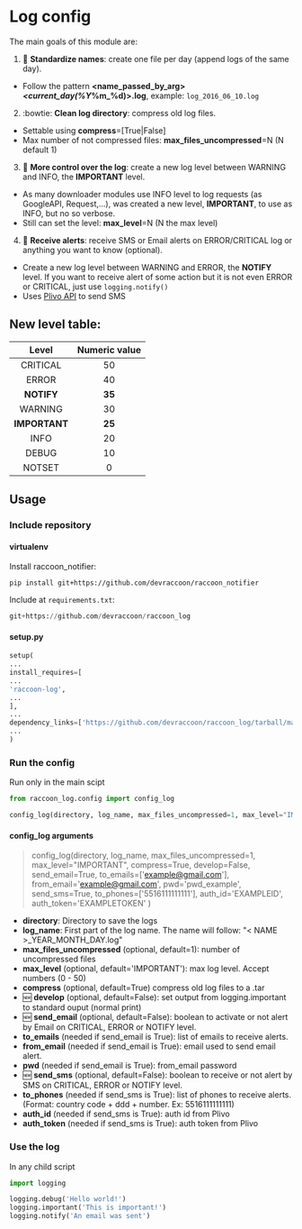 # Log config

The main goals of this module are:

1. :pencil: **Standardize names**: create one file per day (append logs of the same day).

  * Follow the pattern **<name_passed_by_arg>_<current_day(%Y_%m_%d)>.log**, example: ```log_2016_06_10.log```

2. :bowtie: **Clean log directory**: compress old log files.

  * Settable using **compress**=[True|False]
  * Max number of not compressed files: **max_files_uncompressed**=N (N default 1)

3. :passport_control: **More control over the log**: create a new log level between WARNING and INFO, the **IMPORTANT** level.

  * As many downloader modules use INFO level to log requests (as GoogleAPI, Request,...), was created a new level, **IMPORTANT**, to use as INFO, but no so verbose.
  * Still can set the level: **max_level**=N (N the max level)

4. :e-mail: **Receive alerts**: receive SMS or Email alerts on ERROR/CRITICAL log or anything you want to know (optional).

  * Create a new log level between WARNING and ERROR, the **NOTIFY** level. If you want to receive alert of some action but it is not even ERROR or CRITICAL, just use `logging.notify()`
  * Uses [Plivo API](https://www.plivo.com/) to send SMS


## New level table:
| Level | Numeric value |
|:-----:|:-------------:|
|CRITICAL |	50 |
|ERROR	| 40 |
|**NOTIFY**	| **35** |
|WARNING	| 30 |
|**IMPORTANT**	| **25** |
|INFO	| 20 |
|DEBUG	| 10 |
|NOTSET	| 0 |


## Usage

### Include repository

#### virtualenv

Install raccoon_notifier:

`pip install git+https://github.com/devraccoon/raccoon_notifier`

Include at ```requirements.txt```:
```python
git+https://github.com/devraccoon/raccoon_log
```
#### setup.py

```python
setup(
...
install_requires=[
...
'raccoon-log',
...
],
...
dependency_links=['https://github.com/devraccoon/raccoon_log/tarball/master#egg=raccoon-log'],
...
)
```

### Run the config
Run only in the main scipt
```python
from raccoon_log.config import config_log

config_log(directory, log_name, max_files_uncompressed=1, max_level="IMPORTANT", compress=True, develop=False, send_email=True, to_emails=['example@gmail.com'], from_email='example@gmail.com', pwd='pwd_example', send_sms=True, to_phones=['5516111111111'], auth_id='EXAMPLEID', auth_token='EXAMPLETOKEN')
```

#### config_log arguments

> config_log(directory, log_name, max_files_uncompressed=1, max_level="IMPORTANT", compress=True, develop=False,
send_email=True, to_emails=['example@gmail.com'], from_email='example@gmail.com', pwd='pwd_example',
send_sms=True, to_phones=['5516111111111'], auth_id='EXAMPLEID', auth_token='EXAMPLETOKEN'
)

* **directory**: Directory to save the logs
* **log_name**: First part of the log name. The name will follow: "< NAME >_YEAR_MONTH_DAY.log"
* **max_files_uncompressed** (optional, default=1): number of uncompressed files
* **max_level** (optional, default='IMPORTANT'): max log level. Accept numbers (0 - 50)
* **compress** (optional, default=True) compress old log files to a .tar
* :new: **develop** (optional, default=False): set output from logging.important to standard ouput (normal print)
* :new: **send_email** (optional, default=False): boolean to activate or not alert by Email on CRITICAL, ERROR or NOTIFY level.
* **to_emails** (needed if send_email is True): list of emails to receive alerts.
* **from_email** (needed if send_email is True): email used to send email alert.
* **pwd** (needed if send_email is True): from_email password
* :new: **send_sms** (optional, default=False): boolean to receive or not alert by SMS on CRITICAL, ERROR or NOTIFY level.
* **to_phones** (needed if send_sms is True): list of phones to receive alerts. (Format: country code + ddd + number. Ex: 5516111111111)
* **auth_id** (needed if send_sms is True): auth id from Plivo
* **auth_token** (needed if send_sms is True): auth token from Plivo

### Use the log
In any child script
```python
import logging

logging.debug('Hello world!')
logging.important('This is important!')
logging.notify('An email was sent')
```
